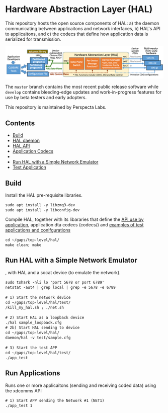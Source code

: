 # Hardware Abstraction Layer (HAL)
This repository hosts the open source components of HAL: a) the daemon communicating between applicaitons and network interfaces, b) HAL's API to applicaitons, and c) the codecs that define how application data is serialized for transmission. 

![HAL interfaces between applications and Network Interfaces.](hal_api.png)

The `master` branch contains the most recent public release software while `develop` contains bleeding-edge updates and work-in-progress features for use by beta testers and early adopters.

This repository is maintained by Perspecta Labs.

## Contents

- [Build](#build)
- [HAL daemon](daemon/)
- [HAL API](api/)
- [Application Codecs](codecs/)
- 
- [Run HAL with a Simple Network Emulator](#run-hal)
- [Test Application](test/)


## Build

Install the HAL pre-requisite libraries.
```
sudo apt install -y libzmq3-dev
sudo apt install -y libconfig-dev
```

Compile HAL, together with its libararies that define the [API use by application](api/), application dta codecs (codecs/) and   [examples of test applications and conifgurations](/test)
```
cd ~/gaps/top-level/hal/
make clean; make
```

## Run HAL with a Simple Network Emulator 

, with HAL and a socat device
(to emulate the network).

```
sudo tshark -nli lo 'port 5678 or port 6789'
netstat -aut4 | grep local | grep -e 5678 -e 6789

# 1) Start the network device 
cd ~/gaps/top-level/hal/test/
/kill_my_hal.sh ; ./net.sh

# 2) Start HAL as a loopback device
./hal sample_loopback.cfg
# 2b) Start HAL sending to device
cd ~/gaps/top-level/hal/
daemon/hal -v test/sample.cfg

# 3) Start the test APP
cd ~/gaps/top-level/hal/test/
./app_test
```

## Run Applications

Runs one or more applicaitons (sending and receiving coded data) using the xdcomms API

```
# 1) Start APP sending the Network #1 (NET1)
./app_test 1
```
